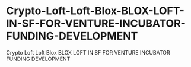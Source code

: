 # Crypto-Loft-Loft-Blox-BLOX-LOFT-IN-SF-FOR-VENTURE-INCUBATOR-FUNDING-DEVELOPMENT
Crypto Loft Loft Blox BLOX LOFT IN SF FOR VENTURE INCUBATOR FUNDING DEVELOPMENT
